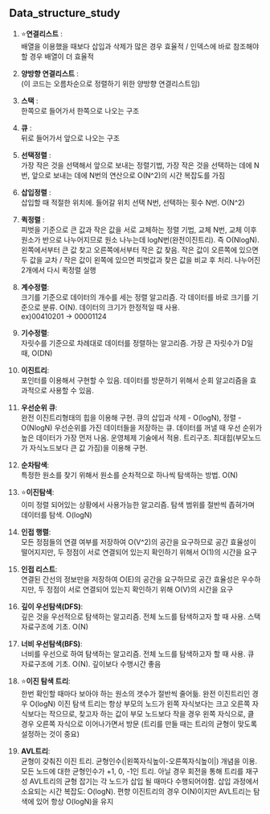 ## Data_structure_study

1. :star:**연결리스트** :  
배열을 이용했을 때보다 삽입과 삭제가 많은 경우 효율적 / 인덱스에 바로 참조해야할 경우 배열이 더 효율적
2. **양방향 연결리스트** :  
(이 코드는 오름차순으로 정렬하기 위한 양방향 연결리스트임)
3. **스택** :  
한쪽으로 들어가서 한쪽으로 나오는 구조
4. **큐** :  
뒤로 들어가서 앞으로 나오는 구조
5. **선택정렬** :  
가장 작은 것을 선택해서 앞으로 보내는 정렬기법, 가장 작은 것을 선택하는 데에 N번, 앞으로 보내는 데에 N번의 연산으로 O(N^2)의 시간 복잡도를 가짐
5. **삽입정렬** :  
삽입할 때 적절한 위치에. 들어갈 위치 선택 N번, 선택하는 횟수 N번. O(N^2)
6. **퀵정렬** :  
피벗을 기준으로 큰 값과 작은 값을 서로 교체하는 정렬 기법, 교체 N번, 교체 이후 원소가 반으로 나누어지므로 원소 나누는데 logN번(완전이진트리). 즉 O(NlogN).
왼쪽에서부터 큰 값 찾고 오른쪽에서부터 작은 값 찾음. 작은 값이 오른쪽에 있으면 두 값을 교차 / 작은 값이 왼쪽에 있으면 피벗값과 찾은 값을 비교 후 처리. 나누어진 2개에서 다시 퀵정렬 실행
7. **계수정렬**:  
크기를 기준으로 데이터의 개수를 세는 정렬 알고리즘. 각 데이터를 바로 크기를 기준으로 분류. O(N). 데이터의 크기가 한정적일 때 사용.  
ex)00410201 -> 00001124

8. **기수정렬**:  
자릿수를 기준으로 차례대로 데이터를 정렬하는 알고리즘. 가장 큰 자릿수가 D일 때, O(DN)

9. **이진트리**:  
포인터를 이용해서 구현할 수 있음. 데이터를 방문하기 위해서 순회 알고리즘을 효과적으로 사용할 수 있음.

10. **우선순위 큐**:  
완전 이진트리형태의 힙을 이용해 구현. 큐의 삽입과 삭제 - O(logN), 정렬 - O(NlogN)
우선순위를 가진 데이터들을 저장하는 큐. 데이터를 꺼낼 때 우선 순위가 높은 데이터가 가장 먼저 나옴. 운영체제 기술에서 적용. 트리구조.
최대힙(부모노드가 자식노드보다 큰 값 가짐)을 이용해 구현.

11. **순차탐색**:  
특정한 원소를 찾기 위해서 원소를 순차적으로 하나씩 탐색하는 방법. O(N)

11. :star:**이진탐색**:  
이미 정렬 되어있는 상황에서 사용가능한 알고리즘. 탐색 범위를 절반씩 좁혀가며 데이터를 탐색. O(logN)

12. **인접 행렬**:  
모든 정점들의 연결 여부를 저장하여 O(V^2)의 공간을 요구하므로 공간 효율성이 떨어지지만, 두 정점이 서로 연결되어 있는지 확인하기 위해서 O(1)의 시간을 요구

12. **인접 리스트**:  
연결된 간선의 정보만을 저장하여 O(E)의 공간을 요구하므로 공간 효율성은 우수하지만, 두 정점이 서로 연결되어 있는지 확인하기 위해 O(V)의 시간을 요구

13. **깊이 우선탐색(DFS)**:  
깊은 것을 우선적으로 탐색하는 알고리즘. 전체 노드를 탐색하고자 할 때 사용. 스택 자료구조에 기초. O(N)

14. **너비 우선탐색(BFS)**:  
너비를 우선으로 하여 탐색하는 알고리즘. 전체 노드를 탐색하고자 할 때 사용. 큐 자료구조에 기초. O(N). 깊이보다 수행시간 좋음

15. :star:**이진 탐색 트리**:  
한번 확인할 때마다 보아야 하는 원소의 갯수가 절반씩 줄어듦. 완전 이진트리인 경우 O(logN)
이진 탐색 트리는 항상 부모의 노드가 왼쪽 자식보다는 크고 오른쪽 자식보다는 작으므로, 찾고자 하는 값이 부모 노드보다 작을 경우 왼쪽 자식으로, 클 경우 오른쪽 자식으로 이어나가면서 방문
(트리를 만들 때는 트리의 균형이 맞도록 설정하는 것이 중요)

16. **AVL트리**:  
균형이 갖춰진 이진 트리. 균형인수(|왼쪽자식높이-오른쪽자식높이|) 개념을 이용. 모든 노드에 대한 균형인수가 +1, 0, -1인 트리. 아닐 경우 회전을 통해 트리를 재구성
AVL트리의 균형 잡기는 각 노드가 삽입 될 때마다 수행되어야함. 삽입 과정에서 소요되는 시간 복잡도: O(logN).
편향 이진트리의 경우 O(N)이지만 AVL트리는 탐색에 있어 항상 O(logN)을 유지
